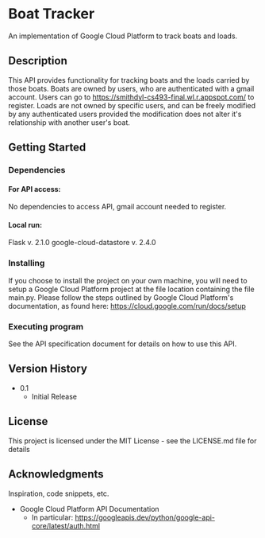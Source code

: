 # Boat Tracker

An implementation of Google Cloud Platform to track boats and loads.

## Description

This API provides functionality for tracking boats and the loads carried by
those boats. Boats are owned by users, who are authenticated with a gmail account.
Users can go to https://smithdyl-cs493-final.wl.r.appspot.com/ to register. Loads
are not owned by specific users, and can be freely modified by any authenticated users
provided the modification does not alter it's relationship with another user's boat.

## Getting Started

### Dependencies

#### For API access:
No dependencies to access API, gmail account needed to register.

#### Local run:
Flask v. 2.1.0
google-cloud-datastore v. 2.4.0

### Installing

If you choose to install the project on your own machine, you will need to setup a
Google Cloud Platform project at the file location containing the file main.py. Please
follow the steps outlined by Google Cloud Platform's documentation, as found here:
https://cloud.google.com/run/docs/setup

### Executing program

See the API specification document for details on how to use this API.

## Version History

* 0.1
    * Initial Release

## License

This project is licensed under the MIT License - see the LICENSE.md file for details

## Acknowledgments

Inspiration, code snippets, etc.
* Google Cloud Platform API Documentation
	* In particular: https://googleapis.dev/python/google-api-core/latest/auth.html